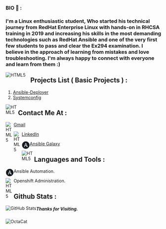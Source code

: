 ### BIO 🔭 :

### I'm a Linux enthusiastic student, Who started his technical journey from RedHat Enterprise Linux with hands-on in RHCSA training in 2019 and increasing his skills in the most demanding technologies such as RedHat Ansible and one of the very first few students to pass and clear the Ex294 examination. I believe in the approach of learning from mistakes and love troubleshooting. I'm always happy to connect with everyone and learn from them :)

<img align="left" alt="HTML5" width="80px" src="https://media.giphy.com/media/ZVik7pBtu9dNS/giphy.gif" />

## Projects List ( Basic Projects ) :
1. [Ansible-Deployer](https://github.com/Chandrashekhars816/ansible-deploy/blob/main/README.md)
2. [Systemconfig](https://github.com/Chandrashekhars816/systemconfig/blob/master/README.md)

<img align="left" alt="HTML5" width="40px" src="https://media.giphy.com/media/StcrDoMb4eSXn80J0J/giphy.gif" />

## Contact Me At :

<img align="left" alt="HTML5" width="26px" src="https://www.freepnglogos.com/uploads/gmail-email-logo-png-16.png" /> [Gmail](mailto:2017pietcschandra031@poornima.org)

<img align="left" alt="HTML5" width="26px" src="https://www.flaticon.com/svg/vstatic/svg/174/174857.svg?token=exp=1612520809~hmac=731c295fe52650458f385570b1d19a21" /> [LinkedIn](https://www.linkedin.com/in/chandra-shekhar-sharma-a76b37158/)

<img align="left" alt="HTML5" width="26px" src="https://raw.githubusercontent.com/github/explore/80688e429a7d4ef2fca1e82350fe8e3517d3494d/topics/ansible/ansible.png" /> [Ansible Galaxy](https://galaxy.ansible.com/chandrashekhars816)
 
<img align="left" align="up" alt="HTML5" width="40px" src="https://media.giphy.com/media/Vbn7PUTxaB6dVnVa2h/giphy.gif" />


## Languages and Tools :

<img align="left" alt="HTML5" width="26px" src="https://raw.githubusercontent.com/github/explore/80688e429a7d4ef2fca1e82350fe8e3517d3494d/topics/ansible/ansible.png" />

Ansible Automation.

<img align="left" alt="HTML5" width="26px" src="https://upload.wikimedia.org/wikipedia/commons/thumb/3/3a/OpenShift-LogoType.svg/561px-OpenShift-LogoType.svg.png" />

Openshift Administration.

  
## Github Stats :

<img align="left" alt="GitHub Stats" src="https://github-readme-stats.codestackr.vercel.app/api?username=Chandrashekhars816&show_icons=true&hide_border=true" />

##### Thanks for Visiting.

<img align="left" alt="OctaCat" src="https://octocat-generator-assets.githubusercontent.com/my-octocat-1612526199002.png" />

